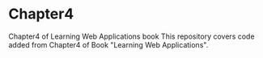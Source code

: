 # Chapter4
Chapter4 of Learning Web Applications book
This repository covers code added from Chapter4 of Book "Learning Web Applications".
